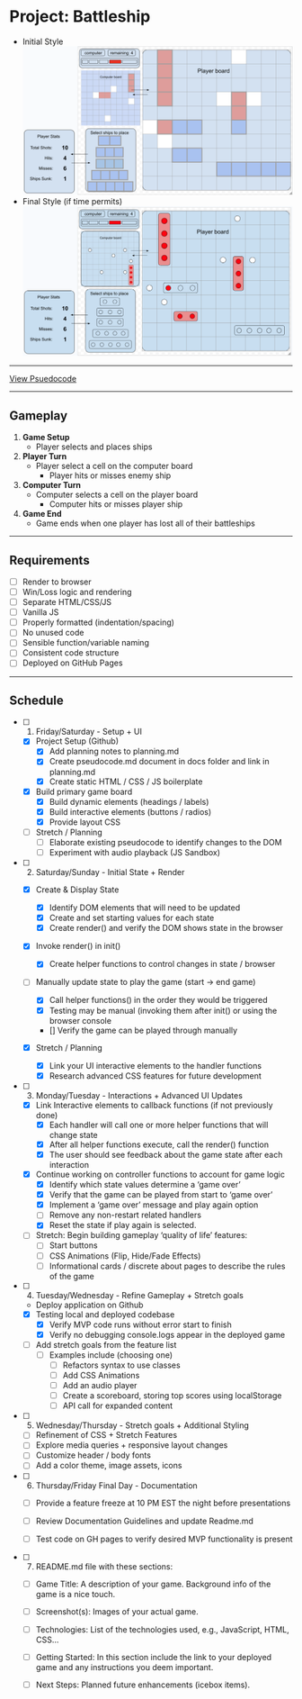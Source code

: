 
# Project: Battleship
* Initial Style
![](./wireframe-initial.png)
* Final Style (if time permits)
![](./wireframe-final.png)
---
[View Psuedocode](./pseudocode.md)

---
## Gameplay
1. **Game Setup**
    * Player selects and places ships
2. **Player Turn**
    * Player select a cell on the computer board
        * Player hits or misses enemy ship
3. **Computer Turn**
    * Computer selects a cell on the player board
        * Computer hits or misses player ship
4. **Game End**
    * Game ends when one player has lost all of their battleships
---

## Requirements
- [ ] Render to browser
- [ ] Win/Loss logic and rendering
- [ ] Separate HTML/CSS/JS
- [ ] Vanilla JS
- [ ] Properly formatted (indentation/spacing)
- [ ] No unused code
- [ ] Sensible function/variable naming
- [ ] Consistent code structure
- [ ] Deployed on GitHub Pages
---
## Schedule
- [ ] 1. Friday/Saturday - Setup + UI

   - [x] Project Setup (Github)
     - [x] Add planning notes to planning.md
     - [x] Create pseudocode.md document in docs folder and link in planning.md
     - [x] Create static HTML / CSS / JS boilerplate

   - [x] Build primary game board
     - [x] Build dynamic elements (headings / labels)
     - [x] Build interactive elements (buttons / radios)
     - [x] Provide layout CSS

   - [ ] Stretch / Planning
     - [ ] Elaborate existing pseudocode to identify changes to the DOM
     - [ ] Experiment with audio playback (JS Sandbox)

- [ ] 2. Saturday/Sunday - Initial State + Render

   - [x] Create & Display State
     - [x] Identify DOM elements that will need to be updated
     - [x] Create and set starting values for each state
     - [x] Create render() and verify the DOM shows state in the browser

   - [x] Invoke render() in init()
     - [x] Create helper functions to control changes in state / browser

   - [ ] Manually update state to play the game (start -> end game)
     - [x] Call helper functions() in the order they would be triggered
     - [x] Testing may be manual (invoking them after init() or using the browser console
     - [] Verify the game can be played through manually

   - [x] Stretch / Planning
     - [x] Link your UI interactive elements to the handler functions
     - [x] Research advanced CSS features for future development

- [ ] 3. Monday/Tuesday - Interactions + Advanced UI Updates

   - [x] Link Interactive elements to callback functions (if not previously done)
     - [x] Each handler will call one or more helper functions that will change state
     - [x] After all helper functions execute, call the render() function
     - [x] The user should see feedback about the game state after each interaction

   - [x] Continue working on controller functions to account for game logic
     - [x] Identify which state values determine a ‘game over’ 
     - [x] Verify that the game can be played from start to ‘game over’
     - [x] Implement a ‘game over’ message and play again option
     - [ ] Remove any non-restart related handlers
     - [x] Reset the state if play again is selected.

   - [ ] Stretch: Begin building gameplay ‘quality of life’ features:
     - [ ] Start buttons
     - [ ] CSS Animations (Flip, Hide/Fade Effects)
     - [ ] Informational cards / discrete about pages to describe the rules of the game

- [ ] 4. Tuesday/Wednesday - Refine Gameplay + Stretch goals
   * Deploy application on Github

   - [x] Testing local and deployed codebase
     - [x] Verify MVP code runs without error start to finish
     - [x] Verify no debugging console.logs appear in the deployed game

   - [ ] Add stretch goals from the feature list
     - [ ] Examples include (choosing one)
       - [ ] Refactors syntax to use classes
       - [ ] Add CSS Animations
       - [ ] Add an audio player
       - [ ] Create a scoreboard, storing top scores using localStorage
       - [ ] API call for expanded content

- [ ] 5. Wednesday/Thursday - Stretch goals + Additional Styling

   - [ ] Refinement of CSS + Stretch Features
   - [ ] Explore media queries + responsive layout changes
   - [ ] Customize header / body fonts
   - [ ] Add a color theme, image assets, icons

- [ ] 6. Thursday/Friday Final Day - Documentation

   - [ ] Provide a feature freeze at 10 PM EST the night before presentations

   - [ ] Review Documentation Guidelines and update Readme.md

   - [ ] Test code on GH pages to verify desired MVP functionality is present

- [ ] 7. README.md file with these sections:

   - [ ] Game Title: A description of your game. Background info of the game is a nice touch.

   - [ ] Screenshot(s): Images of your actual game.

   - [ ] Technologies: List of the technologies used, e.g., JavaScript, HTML, CSS...

   - [ ] Getting Started: In this section include the link to your deployed game and any instructions you deem important.

   - [ ] Next Steps: Planned future enhancements (icebox items).